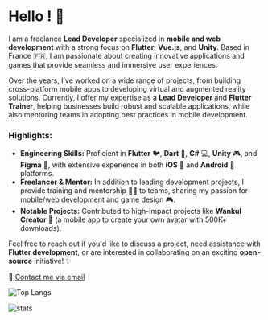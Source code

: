 # Hello ! 🚀

I am a freelance **Lead Developer** specialized in **mobile and web development** with a strong focus on **Flutter**, **Vue.js**, and **Unity**. 
Based in France 🇫🇷, I am passionate about creating innovative applications and games that provide seamless and immersive user experiences.

Over the years, I’ve worked on a wide range of projects, from building cross-platform mobile apps to developing virtual and augmented reality solutions. 
Currently, I offer my expertise as a **Lead Developer** and **Flutter Trainer**, helping businesses build robust and scalable applications, while also mentoring teams in adopting best practices in mobile development.

### Highlights:
- **Engineering Skills:** Proficient in **Flutter** 🐦, **Dart** 🎯, **C#** 💻, **Unity** 🎮, and **Figma** 🎨, with extensive experience in both **iOS** 🍏 and **Android** 🤖 platforms.
- **Freelancer & Mentor:**  In addition to leading development projects, I provide training and mentorship 🧑‍🏫 to teams, sharing my passion for mobile/web development and game design 🎮.
- **Notable Projects:** Contributed to high-impact projects like **Wankul Creator** 🎨 (a mobile app to create your own avatar with 500K+ downloads).

Feel free to reach out if you'd like to discuss a project, need assistance with **Flutter development**, or are interested in collaborating on an exciting **open-source** initiative! ✨

📧 [Contact me via email](mailto:jerome.ghesquiere@gmail.com)

![Top Langs](https://github-readme-stats.vercel.app/api/top-langs/?username=jeromegsq&layout=compact)


![stats](https://github-readme-stats.vercel.app/api?username=jeromegsq&show_icons=true&theme=transparent)
